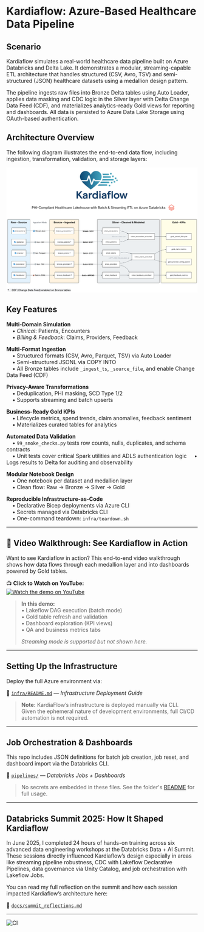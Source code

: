 # Kardiaflow: Azure-Based Healthcare Data Pipeline

## Scenario

Kardiaflow simulates a real-world healthcare data pipeline built on Azure Databricks and Delta Lake. It demonstrates a 
modular, streaming-capable ETL architecture that handles structured (CSV, Avro, TSV) and semi-structured (JSON) healthcare datasets using a medallion design pattern.

The pipeline ingests raw files into Bronze Delta tables using Auto Loader, applies data masking and CDC logic in the 
Silver layer with Delta Change Data Feed (CDF), and materializes analytics-ready Gold views for reporting and dashboards. All data is persisted to Azure Data Lake Storage using OAuth-based authentication. 

## Architecture Overview

The following diagram illustrates the end-to-end data flow, including ingestion, transformation, validation, and storage layers:

![Kardiaflow Architecture](https://raw.githubusercontent.com/matthewtripodi-data/Kardiaflow/master/docs/assets/kflow_lineage.png?v=2)


## Key Features

**Multi-Domain Simulation**  
&nbsp;&nbsp;&nbsp;&nbsp;• *Clinical*: Patients, Encounters  
&nbsp;&nbsp;&nbsp;&nbsp;• *Billing & Feedback*: Claims, Providers, Feedback

**Multi-Format Ingestion**  
&nbsp;&nbsp;&nbsp;&nbsp;• Structured formats (CSV, Avro, Parquet, TSV) via Auto Loader  
&nbsp;&nbsp;&nbsp;&nbsp;• Semi-structured JSONL via COPY INTO  
&nbsp;&nbsp;&nbsp;&nbsp;• All Bronze tables include `_ingest_ts`, `_source_file`, and enable Change Data Feed (CDF)  


**Privacy-Aware Transformations**  
&nbsp;&nbsp;&nbsp;&nbsp;• Deduplication, PHI masking, SCD Type 1/2  
&nbsp;&nbsp;&nbsp;&nbsp;• Supports streaming and batch upserts  


**Business-Ready Gold KPIs**  
&nbsp;&nbsp;&nbsp;&nbsp;• Lifecycle metrics, spend trends, claim anomalies, feedback sentiment  
&nbsp;&nbsp;&nbsp;&nbsp;• Materializes curated tables for analytics  


**Automated Data Validation**  
&nbsp;&nbsp;&nbsp;&nbsp;• `99_smoke_checks.py` tests row counts, nulls, duplicates, and schema contracts  
&nbsp;&nbsp;&nbsp;&nbsp;• Unit tests cover critical Spark utilities and ADLS authentication logic
&nbsp;&nbsp;&nbsp;&nbsp;• Logs results to Delta for auditing and observability  


**Modular Notebook Design**  
&nbsp;&nbsp;&nbsp;&nbsp;• One notebook per dataset and medallion layer  
&nbsp;&nbsp;&nbsp;&nbsp;• Clean flow: Raw → Bronze → Silver → Gold  


**Reproducible Infrastructure-as-Code**  
&nbsp;&nbsp;&nbsp;&nbsp;• Declarative Bicep deployments via Azure CLI  
&nbsp;&nbsp;&nbsp;&nbsp;• Secrets managed via Databricks CLI  
&nbsp;&nbsp;&nbsp;&nbsp;• One-command teardown: `infra/teardown.sh`

---

## 🎥 Video Walkthrough: See Kardiaflow in Action

Want to see Kardiaflow in action? This end-to-end video walkthrough shows how data flows through each medallion layer and into dashboards powered by Gold tables.

📺 **Click to Watch on YouTube:**  
<a href="https://youtu.be/YPaAU44Tdvw" target="_blank">
  <img src="https://img.youtube.com/vi/YPaAU44Tdvw/hqdefault.jpg" alt="Watch the demo on YouTube">
</a>

> **In this demo:**  
> • Lakeflow DAG execution (batch mode)  
> • Gold table refresh and validation  
> • Dashboard exploration (KPI views)  
> • QA and business metrics tabs  
>  
> *Streaming mode is supported but not shown here.*

---

## Setting Up the Infrastructure

Deploy the full Azure environment via:

🔗 [`infra/README.md`](infra/README.md) — *Infrastructure Deployment Guide*


> **Note:** KardiaFlow’s infrastructure is deployed manually via CLI.  
> Given the ephemeral nature of development environments, full CI/CD automation is not required. 

---

## Job Orchestration & Dashboards

This repo includes JSON definitions for batch job creation, job reset, and dashboard import via the Databricks CLI.

📂 [`pipelines/`](pipelines/) — *Databricks Jobs + Dashboards*

> No secrets are embedded in these files. See the folder's [README](pipelines/README.md) for full usage.

---

## Databricks Summit 2025: How It Shaped Kardiaflow

In June 2025, I completed 24 hours of hands-on training across six advanced data engineering workshops at the 
Databricks Data + AI Summit. These sessions directly influenced Kardiaflow’s design especially in areas like streaming pipeline robustness, CDC with Lakeflow Declarative Pipelines, data governance via Unity Catalog, and job orchestration with Lakeflow Jobs.

You can read my full reflection on the summit and how each session impacted Kardiaflow’s architecture here:  

🔗 [`docs/summit_reflections.md`](docs/summit_reflections.md)

---

![CI](https://github.com/moveeleven-data/kardiaflow/actions/workflows/ci.yml/badge.svg)

